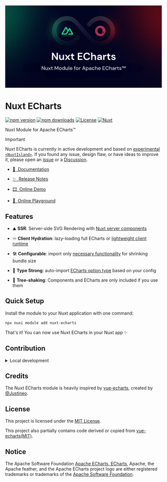 ![nuxt-echarts](./docs/public/social-card.png)

# Nuxt ECharts

[![npm version][npm-version-src]][npm-version-href]
[![npm downloads][npm-downloads-src]][npm-downloads-href]
[![License][license-src]][license-href]
[![Nuxt][nuxt-src]][nuxt-href]

Nuxt Module for Apache ECharts™

> [!IMPORTANT]
>
> Nuxt ECharts is currently in active development and based on [experimental `<NuxtIsland>`](https://nuxt.com/docs/api/components/nuxt-island). If you found any issue, design flaw, or have ideas to improve it, please open an [issue](https://github.com/kingyue737/nuxt-echarts/issues) or a [Discussion](https://github.com/kingyue737/nuxt-echarts/discussions).

- [📖 &nbsp;Documentation](https://echarts.nuxt.dev)

- [✨ &nbsp;Release Notes](/CHANGELOG.md)
- [🎞️ &nbsp;Online Demo](https://nuxt-echarts.nuxt.dev/)
- [🏀 &nbsp;Online Playground](https://stackblitz.com/github/kingyue737/nuxt-echarts?file=playground%2Fapp.vue)

## Features

- ⛰&nbsp;**SSR**: Server-side SVG Rendering with [Nuxt server components](https://nuxt.com/docs/guide/directory-structure/components#server-components)

- ♾️&nbsp;**Client Hydration**: lazy-loading full ECharts or [lightweight client runtime](https://echarts.apache.org/handbook/en/how-to/cross-platform/server#using-lightweight-runtime)
- 🛠️&nbsp;**Configurable**: import only [necessary functionality](https://echarts.apache.org/handbook/en/basics/import#shrinking-bundle-size) for shrinking bundle size
- 🦾&nbsp;**Type Strong**: auto-import [ECharts option type](https://echarts.apache.org/handbook/en/basics/import#creating-an-option-type-in-typescript) based on your config
- 🌲&nbsp;**Tree-shaking**: Components and ECharts are only included if you use them

## Quick Setup

Install the module to your Nuxt application with one command:

```bash
npx nuxi module add nuxt-echarts
```

That's it! You can now use Nuxt ECharts in your Nuxt app ✨

## Contribution

<details>
  <summary>Local development</summary>
  
  ```bash
  # Install dependencies
  pnpm install
  
  # Generate type stubs
  pnpm run dev:prepare
  
  # Develop with the playground
  pnpm run dev
  
  # Build the playground
  pnpm run dev:build
  
  # Run ESLint
  pnpm run lint
  
  # Format with Prettier
  pnpm run format
  
  # Run Vitest
  pnpm run test
  pnpm run test:watch
  
  # Release new version
  pnpm run release
  ```

</details>

## Credits

The Nuxt ECharts module is heavily inspired by [vue-echarts](https://github.com/ecomfe/vue-echarts), created by [@Justineo](https://github.com/Justineo).

## License

This project is licensed under the [MIT License](./LICENSE).

This project also partially contains code derived or copied from [vue-echarts(MIT)](https://github.com/ecomfe/vue-echarts/blob/main/LICENSE).

## Notice

The Apache Software Foundation [Apache ECharts, ECharts](https://echarts.apache.org/), Apache, the Apache feather, and the Apache ECharts project logo are either registered trademarks or trademarks of the [Apache Software Foundation](https://www.apache.org/).

<!-- Badges -->

[npm-version-src]: https://img.shields.io/npm/v/nuxt-echarts/latest.svg?style=flat&colorA=020420&colorB=00DC82
[npm-version-href]: https://npmjs.com/package/nuxt-echarts
[npm-downloads-src]: https://img.shields.io/npm/dm/nuxt-echarts.svg?style=flat&colorA=020420&colorB=00DC82
[npm-downloads-href]: https://npmjs.com/package/nuxt-echarts
[license-src]: https://img.shields.io/npm/l/nuxt-echarts.svg?style=flat&colorA=020420&colorB=00DC82
[license-href]: https://npmjs.com/package/nuxt-echarts
[nuxt-src]: https://img.shields.io/badge/Nuxt-020420?logo=nuxt.js
[nuxt-href]: https://nuxt.com
